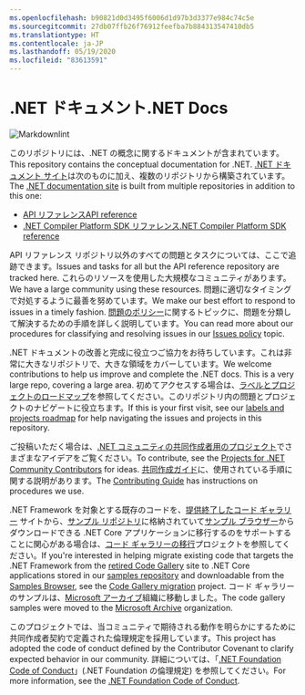 ```yaml
---
ms.openlocfilehash: b90821d0d3495f6006d1d97b3d3377e984c74c5e
ms.sourcegitcommit: 27db07ffb26f76912feefba7b884313547410db5
ms.translationtype: HT
ms.contentlocale: ja-JP
ms.lasthandoff: 05/19/2020
ms.locfileid: "83613591"
---
```

# <a name="net-docs"></a><span data-ttu-id="7d2f6-101">.NET ドキュメント</span><span class="sxs-lookup"><span data-stu-id="7d2f6-101">.NET Docs</span></span>

![Markdownlint](https://github.com/dotnet/docs/workflows/Markdownlint/badge.svg)

<span data-ttu-id="7d2f6-103">このリポジトリには、.NET の概念に関するドキュメントが含まれています。</span><span class="sxs-lookup"><span data-stu-id="7d2f6-103">This repository contains the conceptual documentation for .NET.</span></span> <span data-ttu-id="7d2f6-104">[.NET ドキュメント サイト](https://docs.microsoft.com/dotnet)は次のものに加え、複数のリポジトリから構築されています。</span><span class="sxs-lookup"><span data-stu-id="7d2f6-104">The [.NET documentation site](https://docs.microsoft.com/dotnet) is built from multiple repositories in addition to this one:</span></span>

- [<span data-ttu-id="7d2f6-105">API リファレンス</span><span class="sxs-lookup"><span data-stu-id="7d2f6-105">API reference</span></span>](https://github.com/dotnet/dotnet-api-docs)
- [<span data-ttu-id="7d2f6-106">.NET Compiler Platform SDK リファレンス</span><span class="sxs-lookup"><span data-stu-id="7d2f6-106">.NET Compiler Platform SDK reference</span></span>](https://github.com/dotnet/roslyn-api-docs)

<span data-ttu-id="7d2f6-107">API リファレンス リポジトリ以外のすべての問題とタスクについては、ここで追跡できます。</span><span class="sxs-lookup"><span data-stu-id="7d2f6-107">Issues and tasks for all but the API reference repository are tracked here.</span></span> <span data-ttu-id="7d2f6-108">これらのリソースを使用した大規模なコミュニティがあります。</span><span class="sxs-lookup"><span data-stu-id="7d2f6-108">We have a large community using these resources.</span></span> <span data-ttu-id="7d2f6-109">問題に適切なタイミングで対処するように最善を努めています。</span><span class="sxs-lookup"><span data-stu-id="7d2f6-109">We make our best effort to respond to issues in a timely fashion.</span></span> <span data-ttu-id="7d2f6-110">[問題のポリシー](issues-policy.md)に関するトピックに、問題を分類して解決するための手順を詳しく説明しています。</span><span class="sxs-lookup"><span data-stu-id="7d2f6-110">You can read more about our procedures for classifying and resolving issues in our [Issues policy](issues-policy.md) topic.</span></span>

<span data-ttu-id="7d2f6-111">.NET ドキュメントの改善と完成に役立つご協力をお待ちしています。これは非常に大きなリポジトリで、大きな領域をカバーしています。</span><span class="sxs-lookup"><span data-stu-id="7d2f6-111">We welcome contributions to help us improve and complete the .NET docs. This is a very large repo, covering a large area.</span></span> <span data-ttu-id="7d2f6-112">初めてアクセスする場合は、[ラベルとプロジェクトのロードマップ](styleguide/labels-projects.md)を参照してください。このリポジトリ内の問題とプロジェクトのナビゲートに役立ちます。</span><span class="sxs-lookup"><span data-stu-id="7d2f6-112">If this is your first visit, see our [labels and projects roadmap](styleguide/labels-projects.md) for help navigating the issues and projects in this repository.</span></span>

<span data-ttu-id="7d2f6-113">ご投稿いただく場合は、[.NET コミュニティの共同作成者用のプロジェクト](https://github.com/dotnet/docs/projects/35)でさまざまなアイデアをご覧ください。</span><span class="sxs-lookup"><span data-stu-id="7d2f6-113">To contribute, see the [Projects for .NET Community Contributors](https://github.com/dotnet/docs/projects/35) for ideas.</span></span> <span data-ttu-id="7d2f6-114">[共同作成ガイド](CONTRIBUTING.md)に、使用されている手順に関する説明があります。</span><span class="sxs-lookup"><span data-stu-id="7d2f6-114">The [Contributing Guide](CONTRIBUTING.md) has instructions on procedures we use.</span></span>

<span data-ttu-id="7d2f6-115">.NET Framework を対象とする既存のコードを、[提供終了したコード ギャラリー](https://docs.microsoft.com/teamblog/msdn-code-gallery-retired) サイトから、[サンプル リポジトリ](https://github.com/dotnet/samples)に格納されていて[サンプル ブラウザー](https://docs.microsoft.com/samples/browse)からダウンロードできる .NET Core アプリケーションに移行するのをサポートすることに関心がある場合は、[コード ギャラリーの移行](https://github.com/dotnet/docs/projects/88)プロジェクトを参照してください。</span><span class="sxs-lookup"><span data-stu-id="7d2f6-115">If you're interested in helping migrate existing code that targets the .NET Framework from the [retired Code Gallery](https://docs.microsoft.com/teamblog/msdn-code-gallery-retired) site to .NET Core applications stored in our [samples repository](https://github.com/dotnet/samples) and downloadable from the [Samples Browser](https://docs.microsoft.com/samples/browse), see the [Code Gallery migration](https://github.com/dotnet/docs/projects/88) project.</span></span> <span data-ttu-id="7d2f6-116">コード ギャラリーのサンプルは、[Microsoft アーカイブ](https://github.com/microsoftarchive?q=msdn-code-gallery)組織に移動しました。</span><span class="sxs-lookup"><span data-stu-id="7d2f6-116">The code gallery samples were moved to the [Microsoft Archive](https://github.com/microsoftarchive?q=msdn-code-gallery) organization.</span></span>

<span data-ttu-id="7d2f6-117">このプロジェクトでは、当コミュニティで期待される動作を明らかにするために共同作成者契約で定義された倫理規定を採用しています。</span><span class="sxs-lookup"><span data-stu-id="7d2f6-117">This project has adopted the code of conduct defined by the Contributor Covenant to clarify expected behavior in our community.</span></span>
<span data-ttu-id="7d2f6-118">詳細については、「[.NET Foundation Code of Conduct](https://dotnetfoundation.org/code-of-conduct)」(.NET Foundation の倫理規定) を参照してください。</span><span class="sxs-lookup"><span data-stu-id="7d2f6-118">For more information, see the [.NET Foundation Code of Conduct](https://dotnetfoundation.org/code-of-conduct).</span></span>
